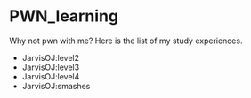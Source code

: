 # PWN_learning
Why not pwn with me?
Here is the list of my study experiences.
- JarvisOJ:level2
- JarvisOJ:level3
- JarvisOJ:level4
- JarvisOJ:smashes
